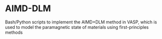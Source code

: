 # AIMD-DLM
Bash/Python scripts to implement the AIMD+DLM method in VASP, which is used to model the paramagnetic state of materials using first-principles methods
